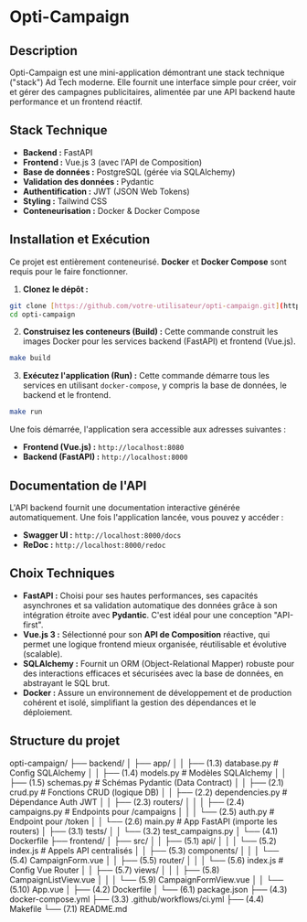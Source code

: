 # Opti-Campaign

## Description

Opti-Campaign est une mini-application démontrant une stack technique ("stack") Ad Tech moderne. Elle fournit une interface simple pour créer, voir et gérer des campagnes publicitaires, alimentée par une API backend haute performance et un frontend réactif.

## Stack Technique

* **Backend :** FastAPI
* **Frontend :** Vue.js 3 (avec l'API de Composition)
* **Base de données :** PostgreSQL (gérée via SQLAlchemy)
* **Validation des données :** Pydantic
* **Authentification :** JWT (JSON Web Tokens)
* **Styling :** Tailwind CSS
* **Conteneurisation :** Docker & Docker Compose

## Installation et Exécution

Ce projet est entièrement conteneurisé. **Docker** et **Docker Compose** sont requis pour le faire fonctionner.

1.  **Clonez le dépôt :**
```sh
git clone [https://github.com/votre-utilisateur/opti-campaign.git](https://github.com/votre-utilisateur/opti-campaign.git)
cd opti-campaign
```

2.  **Construisez les conteneurs (Build) :**
Cette commande construit les images Docker pour les services backend (FastAPI) et frontend (Vue.js).
```sh
make build
```

3.  **Exécutez l'application (Run) :**
Cette commande démarre tous les services en utilisant `docker-compose`, y compris la base de données, le backend et le frontend.
```sh
make run
```

Une fois démarrée, l'application sera accessible aux adresses suivantes :
* **Frontend (Vue.js) :** `http://localhost:8080`
* **Backend (FastAPI) :** `http://localhost:8000`

## Documentation de l'API

L'API backend fournit une documentation interactive générée automatiquement. Une fois l'application lancée, vous pouvez y accéder :

* **Swagger UI :** `http://localhost:8000/docs`
* **ReDoc :** `http://localhost:8000/redoc`

## Choix Techniques

* **FastAPI :** Choisi pour ses hautes performances, ses capacités asynchrones et sa validation automatique des données grâce à son intégration étroite avec **Pydantic**. C'est idéal pour une conception "API-first".
* **Vue.js 3 :** Sélectionné pour son **API de Composition** réactive, qui permet une logique frontend mieux organisée, réutilisable et évolutive (scalable).
* **SQLAlchemy :** Fournit un ORM (Object-Relational Mapper) robuste pour des interactions efficaces et sécurisées avec la base de données, en abstrayant le SQL brut.
* **Docker :** Assure un environnement de développement et de production cohérent et isolé, simplifiant la gestion des dépendances et le déploiement.

## Structure du projet

opti-campaign/
├── backend/
│ ├── app/
│ │ ├── (1.3) database.py # Config SQLAlchemy
│ │ ├── (1.4) models.py # Modèles SQLAlchemy
│ │ ├── (1.5) schemas.py # Schémas Pydantic (Data Contract)
│ │ ├── (2.1) crud.py # Fonctions CRUD (logique DB)
│ │ ├── (2.2) dependencies.py # Dépendance Auth JWT
│ │ ├── (2.3) routers/
│ │ │ ├── (2.4) campaigns.py # Endpoints pour /campaigns
│ │ │ └── (2.5) auth.py # Endpoint pour /token
│ │ └── (2.6) main.py # App FastAPI (importe les routers)
│ ├── (3.1) tests/
│ │ └── (3.2) test_campaigns.py
│ └── (4.1) Dockerfile
├── frontend/
│ ├── src/
│ │ ├── (5.1) api/
│ │ │ └── (5.2) index.js # Appels API centralisés
│ │ ├── (5.3) components/
│ │ │ └── (5.4) CampaignForm.vue
│ │ ├── (5.5) router/
│ │ │ └── (5.6) index.js # Config Vue Router
│ │ ├── (5.7) views/
│ │ │ ├── (5.8) CampaignListView.vue
│ │ │ └── (5.9) CampaignFormView.vue
│ │ └── (5.10) App.vue
│ ├── (4.2) Dockerfile
│ └── (6.1) package.json
├── (4.3) docker-compose.yml
├── (3.3) .github/workflows/ci.yml
├── (4.4) Makefile
└── (7.1) README.md

